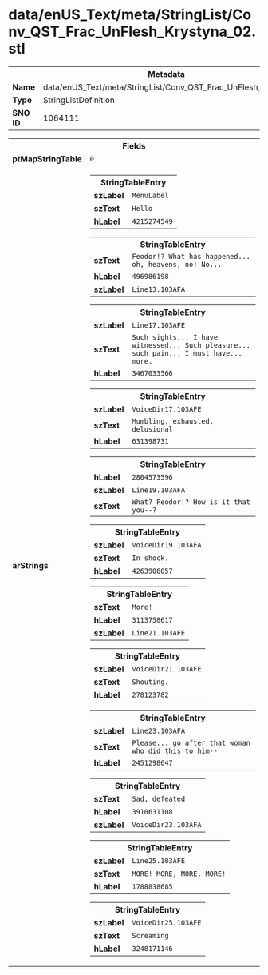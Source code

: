 <h1>data/enUS_Text/meta/StringList/Conv_QST_Frac_UnFlesh_Krystyna_02.stl</h1><table><tr><th colspan="100%">Metadata</th></tr><tr><td><b>Name</b></td><td>data/enUS_Text/meta/StringList/Conv_QST_Frac_UnFlesh_Krystyna_02.stl</td></tr><tr><td><b>Type</b></td><td>StringListDefinition</td></tr><tr><td><b>SNO ID</b></td><td>1064111</td></tr></table>

<table><tr><th colspan="100%">Fields</th></tr><tr><td><b>ptMapStringTable</b></td><td><code>0</code></td></tr><tr><td><b>arStrings</b></td><td><table><tr><th colspan="100%">StringTableEntry</th></tr><tr><td><b>szLabel</b></td><td><code>MenuLabel</code></td></tr><tr><td><b>szText</b></td><td><code>Hello</code></td></tr><tr><td><b>hLabel</b></td><td><code>4215274549</code></td></tr></table>


<table><tr><th colspan="100%">StringTableEntry</th></tr><tr><td><b>szText</b></td><td><code>Feodor!? What has happened... oh, heavens, no! No...</code></td></tr><tr><td><b>hLabel</b></td><td><code>496986198</code></td></tr><tr><td><b>szLabel</b></td><td><code>Line13.103AFA</code></td></tr></table>


<table><tr><th colspan="100%">StringTableEntry</th></tr><tr><td><b>szLabel</b></td><td><code>Line17.103AFE</code></td></tr><tr><td><b>szText</b></td><td><code>Such sights... I have witnessed... Such pleasure... such pain... I must have... more.</code></td></tr><tr><td><b>hLabel</b></td><td><code>3467033566</code></td></tr></table>


<table><tr><th colspan="100%">StringTableEntry</th></tr><tr><td><b>szLabel</b></td><td><code>VoiceDir17.103AFE</code></td></tr><tr><td><b>szText</b></td><td><code>Mumbling, exhausted, delusional </code></td></tr><tr><td><b>hLabel</b></td><td><code>631398731</code></td></tr></table>


<table><tr><th colspan="100%">StringTableEntry</th></tr><tr><td><b>hLabel</b></td><td><code>2804573596</code></td></tr><tr><td><b>szLabel</b></td><td><code>Line19.103AFA</code></td></tr><tr><td><b>szText</b></td><td><code>What? Feodor!? How is it that you--?</code></td></tr></table>


<table><tr><th colspan="100%">StringTableEntry</th></tr><tr><td><b>szLabel</b></td><td><code>VoiceDir19.103AFA</code></td></tr><tr><td><b>szText</b></td><td><code>In shock. </code></td></tr><tr><td><b>hLabel</b></td><td><code>4263906057</code></td></tr></table>


<table><tr><th colspan="100%">StringTableEntry</th></tr><tr><td><b>szText</b></td><td><code>More!</code></td></tr><tr><td><b>hLabel</b></td><td><code>3113758617</code></td></tr><tr><td><b>szLabel</b></td><td><code>Line21.103AFE</code></td></tr></table>


<table><tr><th colspan="100%">StringTableEntry</th></tr><tr><td><b>szLabel</b></td><td><code>VoiceDir21.103AFE</code></td></tr><tr><td><b>szText</b></td><td><code>Shouting. </code></td></tr><tr><td><b>hLabel</b></td><td><code>278123782</code></td></tr></table>


<table><tr><th colspan="100%">StringTableEntry</th></tr><tr><td><b>szLabel</b></td><td><code>Line23.103AFA</code></td></tr><tr><td><b>szText</b></td><td><code>Please... go after that woman who did this to him--</code></td></tr><tr><td><b>hLabel</b></td><td><code>2451298647</code></td></tr></table>


<table><tr><th colspan="100%">StringTableEntry</th></tr><tr><td><b>szText</b></td><td><code>Sad, defeated</code></td></tr><tr><td><b>hLabel</b></td><td><code>3910631108</code></td></tr><tr><td><b>szLabel</b></td><td><code>VoiceDir23.103AFA</code></td></tr></table>


<table><tr><th colspan="100%">StringTableEntry</th></tr><tr><td><b>szLabel</b></td><td><code>Line25.103AFE</code></td></tr><tr><td><b>szText</b></td><td><code>MORE! MORE, MORE, MORE!</code></td></tr><tr><td><b>hLabel</b></td><td><code>1788838685</code></td></tr></table>


<table><tr><th colspan="100%">StringTableEntry</th></tr><tr><td><b>szLabel</b></td><td><code>VoiceDir25.103AFE</code></td></tr><tr><td><b>szText</b></td><td><code>Screaming</code></td></tr><tr><td><b>hLabel</b></td><td><code>3248171146</code></td></tr></table>


</td></tr></table>

